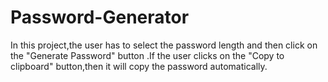 # Password-Generator
In this project,the user has to select the password length and then click on the "Generate Password" button .If the user clicks on the "Copy to clipboard" button,then it will copy the password automatically.
